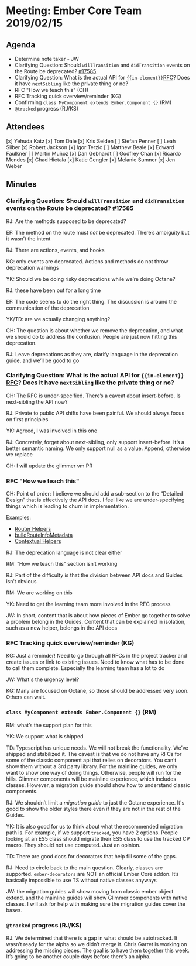 # Meeting: Ember Core Team 2019/02/15

## Agenda

- Determine note taker - JW
- Clarifying Question: Should `willTransition` and `didTransition` events on the Route be deprecated? [#17585](https://github.com/emberjs/ember.js/pull/17585)
- Clarifying Question: What is the actual API for `{{in-element}}`[RFC](https://github.com/emberjs/rfcs/blob/master/text/0287-promote-in-element-to-public-api.md)? Does it have `nextSibling` like the private thing or no?
- RFC "How we teach this" (CH)
- RFC Tracking quick overview/reminder (KG)
- Confirming `class MyComponent extends Ember.Component {}` (RM)
- `@tracked` progress (RJ/KS)

## Attendees
[x] Yehuda Katz
[x] Tom Dale
[x] Kris Selden
[ ] Stefan Penner
[ ] Leah Silber
[x] Robert Jackson
[x] Igor Terzic
[ ] Matthew Beale
[x] Edward Faulkner
[ ] Martin Muñoz
[x] Dan Gebhardt
[ ] Godfrey Chan
[x] Ricardo Mendes
[x] Chad Hietala
[x] Katie Gengler
[x] Melanie Sumner
[x] Jen Weber

## Minutes

### Clarifying Question: Should `willTransition` and `didTransition` events on the Route be deprecated? [#17585](https://github.com/emberjs/ember.js/pull/17585)

RJ: Are the methods supposed to be deprecated?

EF: The method on the route must *not* be deprecated. There’s ambiguity but it wasn’t the intent

RJ: There are actions, events, and hooks

KG: only events are deprecated. Actions and methods do not throw deprecation warnings

YK: Should we be doing risky deprecations while we’re doing Octane?

RJ: these have been out for a long time

EF: The code seems to do the right thing. The discussion is around the communication of the deprecation

YK/TD: are we actually changing anything?

CH: The question is about whether we remove the deprecation, and what we should do to address the confusion. People are just now hitting this deprecation.

RJ: Leave deprecations as they are, clarify language in the deprecation guide, and we’ll be good to go


### Clarifying Question: What is the actual API for `{{in-element}}` [RFC](https://github.com/emberjs/rfcs/blob/master/text/0287-promote-in-element-to-public-api.md)? Does it have `nextSibling` like the private thing or no?

CH: The RFC is under-specified. There’s a caveat about insert-before. Is next-sibling the API now?

RJ: Private to public API shifts have been painful. We should always focus on first principles

YK: Agreed, I was involved in this one

RJ: Concretely, forget about next-sibling, only support insert-before. It’s a better semantic naming. We only support null as a value. Append, otherwise we replace

CH: I will update the glimmer vm PR

### RFC "How we teach this"

CH: Point of order: I believe we should add a sub-section to the “Detailed Design” that is effectively the API docs. I feel like we are under-specifying things which is leading to churn in implementation.

Examples: 
- [Router Helpers](https://github.com/emberjs/rfcs/blob/master/text/0391-router-helpers.md#url-for-helper)
- [buildRouteInfoMetadata](https://github.com/emberjs/rfcs/blob/master/text/0398-RouteInfo-Metadata.md#buildrouteinfometadata)
- [Contextual Helpers](https://github.com/emberjs/rfcs/blob/master/text/0432-contextual-helpers.md#invoking-contextual-helpers)

RJ: The deprecation language is not clear either

RM: “How we teach this” section isn’t working

RJ: Part of the difficulty is that the division between API docs and Guides isn’t obvious

RM: We are working on this

YK: Need to get the learning team more involved in the RFC process

JW: In short, content that is about how pieces of Ember go together to solve a problem belong in the Guides. Content that can be explained in isolation, such as a new helper, belongs in the API docs 

### RFC Tracking quick overview/reminder (KG)

KG: Just a reminder! Need to go through all RFCs in the project tracker and create issues or link to existing issues. Need to know what has to be done to call them complete. Especially the learning team has a lot to do

JW: What's the urgency level?

KG: Many are focused on Octane, so those should be addressed very soon. Others can wait.

### `class MyComponent extends Ember.Component {}` (RM)

RM: what’s the support plan for this

YK: We support what is shipped

TD: Typescript has unique needs. We will not break the functionality. We’ve shipped and stabilized it. The caveat is that we do not have any RFCs for some of the classic component api that relies on decorators. You can’t show them without a 3rd party library. For the mainline guides, we only want to show one way of doing things. Otherwise, people will run for the hills. Glimmer components will be mainline experience, which includes classes. However, a migration guide should show how to understand classic components.

RJ: We shouldn’t limit a *migration guide* to just the Octane experience. It's good to show the older styles there even if they are not in the rest of the Guides.

YK: It is also good for us to think about what the recommended migration path is. For example, if we support `tracked`, you have 2 options. People looking at an ES5 class should migrate their ES5 class to use the tracked CP macro. They should not use computed. Just an opinion.

TD: There are good docs for decorators that help fill some of the gaps.

RJ: Need to circle back to the main question. Clearly, classes are supported. `ember-decorators` are NOT an official Ember Core addon. It’s basically impossible to use TS without native classes anyways

JW: the migration guides will show moving from classic ember object extend, and the mainline guides will show Glimmer components with native classes. I will ask for help with making sure the migration guides cover the bases.


### `@tracked` progress (RJ/KS)

RJ: We determined that there is a gap in what should be autotracked. It wasn’t ready for the alpha so we didn’t merge it. Chris Garret is working on addressing the missing pieces. The goal is to have them together this week. It’s going to be another couple days before there’s an alpha.

